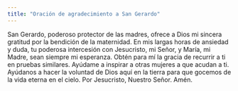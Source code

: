 ```yaml
---
title: "Oración de agradecimiento a San Gerardo"
---
```


San Gerardo, poderoso protector de las madres, ofrece a Dios mi sincera gratitud por la bendición de la maternidad. En mis largas horas de ansiedad y duda, tu poderosa intercesión con Jesucristo, mi Señor, y María, mi Madre, sean siempre mi esperanza. Obtén para mí la gracia de recurrir a ti en pruebas similares. Ayúdame a inspirar a otras mujeres a que acudan a ti. Ayúdanos a hacer la voluntad de Dios aquí en la tierra para que gocemos de la vida eterna en el cielo. Por Jesucristo, Nuestro Señor. Amén.
